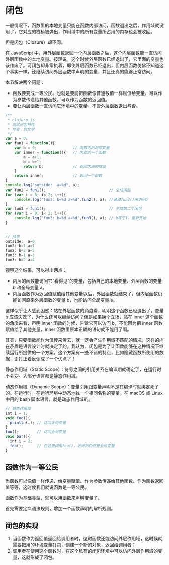 # 闭包

一般情况下，函数里的本地变量只能在函数内部访问，函数退出之后，作用域就没用了，它对应的栈桢被弹出，作用域中的所有变量所占用的内存也会被收回。

但是闭包（Closure）却不同。

在 JavaScript 中，用外层函数返回一个内层函数之后，这个内层函数能一直访问外层函数中的本地变量。按理说，这个时候外层函数已经退出了，它里面的变量也该作废了。可闭包却非常执着，即使外层函数已经退出，但内层函数仿佛不知道这个事实一样，还继续访问外层函数中声明的变量，并且还真的能够正常访问。

本节解决两个问题：

* 函数要变成一等公民。也就是要能把函数像普通数值一样赋值给变量，可以作为参数传递给其他函数，可以作为函数的返回值。
* 要让内层函数一直访问它环境中的变量，不管外层函数退出与否。

```js
/**
 * clojure.js
 * 测试闭包特性
 * 作者：宫文学
 */
var a = 0;
var fun1 = function(){
    var b = 0;                // 函数内的局部变量
    var inner = function(){   // 内部的一个函数
        a = a+1;
        b = b+1;
        return b;             // 返回内部的成员
    }
    return inner;             // 返回一个函数
}
console.log("outside:  a=%d", a);
var fun2 = fun1();                            // 生成闭包
for (var i = 0; i< 2; i++){
    console.log("fun2: b=%d a=%d",fun2(), a); //通过fun2()来访问b
}
var fun3 = fun1();                            // 生成第二个闭包
for (var i = 0; i< 2; i++){
    console.log("fun3: b=%d a=%d",fun3(), a); // b等于1，重新开始
}
 
 
// 结果
outside:  a=0
fun2: b=1 a=1
fun2: b=2 a=2
fun3: b=1 a=3
fun3: b=2 a=4
```

观察这个结果，可以得出两点：

* 内层的函数能访问它“看得见”的变量，包括自己的本地变量、外层函数的变量 b 和全局变量 a。
* 内层函数作为返回值赋值给其他变量以后，外层函数就结束了，但内层函数仍能访问原来外层函数的变量 b，也能访问全局变量 a。

这样似乎让人感到困惑：站在外层函数的角度看，明明这个函数已经退出了，变量 b 应该失效了，为什么还可以继续访问？但是如果换个立场，站在 inner 这个函数的角度来看，声明 inner 函数的时候，告诉它可以访问 b，不能因为把 inner 函数赋值给了其他变量，inner 函数里原本正确的语句就不能用了啊。

其实，只要函数能作为值传来传去，就一定会产生作用域不匹配的情况，这样的内在矛盾是语言设计时就决定了的。我认为，闭包是为了让函数能够在这种情况下继续运行所提供的一个方案。这个方案有一些不错的特点，比如隐藏函数所使用的数据，歪打正着反倒成了一个优点了！

静态作用域（Static Scope）：符号之间的引用关系在编译期就确定了，在运行时不会变。大部分语言都是静态作用域。

动态作用域（Dynamic Scope）：变量引用跟变量声明不是在编译时就绑定死了的。在运行时，在运行环境中动态地找一个相同名称的变量。在 macOS 或 Linux 中用的 bash 脚本语言，就是动态作用域的。

```js
// 静态作用域
int i = 1;
void foo(){
  println(i); // 访问全局变量
}
foo();        // 访问全局变量
void bar(){
  int i = 2;
  foo();      // 在这里调用foo()，访问的仍然是全局变量
}
```

## 函数作为一等公民

当函数可以像值一样传递、给变量赋值、作为参数传递给其他函数、作为函数返回值等等，这时候我们就说函数是一等公民。

函数作为基础类型，就可以用函数来声明变量了。

首先需要定义语法规则，增加一个函数声明的解析规则。

## 闭包的实现

1. 当函数作为返回值返回给调用者时，这时函数还能访问外层作用域，这时候就需要把用的环境变量打包，创建一个新的对象，返回给调用者；
2. 调用者在使用这个函数时，在这个私有的闭包环境中可以访问外层作用域的变量，这就形成了闭包。
